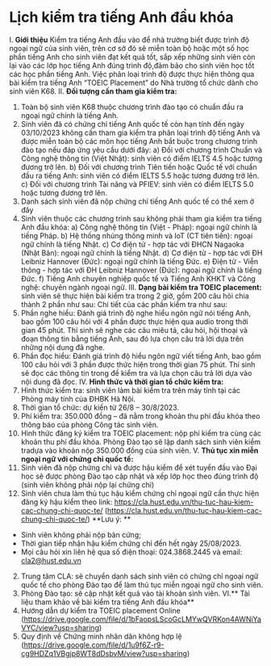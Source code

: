 # Lịch kiểm tra tiếng Anh đầu khóa

I. **Giới thiệu**
Kiểm tra tiếng Anh đầu vào để nhà trường biết được trình độ ngoại ngữ của sinh viên, trên cơ sở đó sẽ miễn toàn bộ hoặc một số học phần tiếng Anh cho sinh viên đạt kết quả tốt, sắp xếp những sinh viên còn lại vào các lớp học tiếng Anh đúng trình độ,đảm bảo cho sinh viên học tốt các học phần tiếng Anh.
Việc phân loại trình độ được thực hiện thông qua bài kiểm tra tiếng Anh “TOEIC Placement” do Nhà trường tổ chức dành cho sinh viên K68.
II. **Đối tượng cần tham gia kiểm tra:**
1. Toàn bộ sinh viên K68 thuộc chương trình đào tạo có chuẩn đầu ra ngoại ngữ chính là tiếng Anh.
2. Sinh viên đã có chứng chỉ tiếng Anh quốc tế còn hạn tính đến ngày 03/10/2023 không cần tham gia kiểm tra phân loại trình độ tiếng Anh và được miễn toàn bộ các môn học tiếng Anh bắt buộc trong chương trình đào tạo nếu đáp ứng yêu cầu dưới đây:
a) Đối với chương trình Chuẩn và Công nghệ thông tin (Việt Nhật): sinh viên có điểm IELTS 4.5 hoặc tương đương trở lên.
b) Đối với chương trình Tiên tiến hoặc Quốc tế với chuẩn đầu ra tiếng Anh: sinh viên có điểm IELTS 5.5 hoặc tương đương trở lên.
c) Đối với chương trình Tài năng và PFIEV: sinh viên có điểm IELTS 5.0 hoặc tương đương trở lên.
3. Danh sách sinh viên đã nộp chứng chỉ tiếng Anh quốc tế có thể xem ở đây
4. Sinh viên thuộc các chương trình sau không phải tham gia kiểm tra tiếng Anh đầu khóa:
a) Công nghệ thông tin (Việt - Pháp): ngoại ngữ chính là tiếng Pháp.
b) Hệ thống nhúng thông minh và IoT (CT tiên tiến): ngoại ngữ chính là tiếng Nhật.
c) Cơ điện tử - hợp tác với ĐHCN Nagaoka (Nhật Bản): ngoại ngữ chính là tiếng Nhật.
d) Cơ điện tử - hợp tác với ĐH Leibniz Hannover (Đức): ngoại ngữ chính là tiếng Đức.
e) Điện tử - Viễn thông - hợp tác với ĐH Leibniz Hannover (Đức): ngoại ngữ chính là tiếng Đức.
f) Tiếng Anh chuyên nghiệp quốc tế và Tiếng Anh KHKT và Công nghệ: chuyên ngành ngoại ngữ.
III. **Dạng bài kiểm tra TOEIC placement:** sinh viên sẽ thực hiện bài kiểm tra trong 2 giờ, gồm 200 câu hỏi chia thành 2 phần như sau: Chi tiết của các phần kiểm tra như sau:
1. Phần nghe hiểu: Đánh giá trình độ nghe hiểu ngôn ngữ nói tiếng Anh, bao gồm 100 câu hỏi với 4 phần được thực hiện qua audio trong thời gian 45 phút.
Thí sinh sẽ nghe các câu miêu tả, câu hỏi, hội thoại và đoạn thông tin bằng tiếng Anh, sau đó lựa chọn câu trả lời dựa trên những nội dung đã nghe.
2. Phần đọc hiểu: Đánh giá trình độ hiểu ngôn ngữ viết tiếng Anh, bao gồm 100 câu hỏi với 3 phần được thức hiện trong thời gian 75 phút. Thí sinh sẽ đọc các thông tin trong đề kiểm tra và lựa chọn câu trả lời dựa vào nội dung đã đọc.
IV. **Hình thức và thời gian tổ chức kiểm tra:**
1. Hình thức kiểm tra: sinh viên làm bài kiểm tra trên máy tính tại các Phòng máy tính của  ĐHBK Hà Nội.
2. Thời gian tổ chức: dự kiến từ 26/8 – 30/8/2023.
3. Phí kiểm tra: 350.000 đồng – đã nằm trong khoản thu phí đầu khóa theo thông báo của phòng Công tác sinh viên.
4. Hình thức đăng ký kiểm tra TOEIC placement: nộp phí kiểm tra cùng các khoản thu phí đầu khóa. Phòng Đào tạo sẽ lập danh sách sinh viên kiểm tradựa vào khoản nộp 350.000 đồng của sinh viên.
V. **Thủ tục xin miễn ngoại ngữ với chứng chỉ quốc tế:**
1. Sinh viên đã nộp chứng chỉ và được hậu kiểm để xét tuyển đầu vào Đại học sẽ được phòng Đào tạo cập nhật và xếp lớp học theo đúng trình độ (sinh viên không phải nộp lại chứng chỉ)
2. Sinh viên chưa làm thủ tục hậu kiểm chứng chỉ ngoại ngữ cần thực hiện đăng ký hậu kiểm theo link: https://cla.hust.edu.vn/thu-tuc-hau-kiem-cac-chung-chi-quoc-te/ (https://cla.hust.edu.vn/thu-tuc-hau-kiem-cac-chung-chi-quoc-te/)
**Lưu ý: **
- Sinh viên không phải nộp bản cứng;
- Thời gian tiếp nhận hậu kiểm chứng chỉ đến hết ngày 25/08/2023.
- Mọi câu hỏi xin liên hệ qua số điện thoại: 024.3868.2445 và email: cla2@hust.edu.vn
2. Trung tâm CLA: sẽ chuyển danh sách sinh viên có chứng chỉ ngoại ngữ quốc  tế cho phòng Đào tạo để làm thủ tục miễn ngoại ngữ cho sinh viên.
3. Phòng Đào tạo: sẽ cập nhật kết quả vào tài khoản sinh viên.
VI.** Tài liệu tham khảo về bài kiểm tra tiếng Anh đầu khóa**
1. Hướng dẫn dự kiểm tra TOEIC placement Online (https://drive.google.com/file/d/1bFaopsLScoGcLMYwQVRKon4AWNiYaVYC/view?usp=sharing)
2. Quy định về Chứng minh nhân dân không hợp lệ (https://drive.google.com/file/d/1u9f6Z-r9-cg9HDZq1VBgjp8WT8dDsbvM/view?usp=sharing)